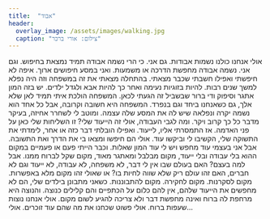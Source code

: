 ```yaml
---
title:  "אבוד"
header:
  overlay_image: /assets/images/walking.jpg
  caption: "צילום: אורי ברכר"
---
```

<!--more-->
אולי אנחנו כולנו נשמות אבודות.
גם אני. כי הרי נשמה אבודה תמיד נמצאת בחיפוש. וגם אני. נשמה אבודה מחפשת הדרכה או משמעות. ואני במסע חיפושים ארוך. איפה לא חיפשתי ואפילו חשבתי שכבר מצאתי.
בהתחלה מצאתי את זה במשפחה וזה היה נפלא למשך שנים רבות. להיות בזוגיות נעימה ואחר כך להיות אבא ולגדל ילדים. יש בזה המון אתגר וסיפוק ודי ברור שבשביל זה הגעתי לכאן. המשפחה הולכת איתי תמיד לאן שלא אלך, גם כשאנחנו ביחד וגם בנפרד. המשפחה היא חשובה וקרובה, אבל כל אחד הוא נשמה יקרה ונפלאה שיש לה את המסע שלה עצמה. ומוטב לי לשחרר אחיזה, בעיקר מדבר כל כך קרוב ויקר.
ומה לגבי העבודה, אולי זה הייעוד שלי? זו השליחות שלי כאן על פני האדמה. אז התמסרתי אליו, לייעוד. ואפילו הובלתי דבר כזה או אחר, לימדתי את התשוקה שלי, הקשיבו לי וביקשו עוד. אולי הם חיפשו ומצאו בי את הדרך ואת התשובה. אבל אני בעצמי עוד מחפש ויש לי עוד המון שאלות. וכבר הייתי פעם או פעמיים במקום ההוא בלי עבודה ובלי ייעוד, מקום מבלבל ומאתגר מאוד, מקום שקל לברוח ממנו. אבל למה בעצם?
האם בעולם שבו אין לי דבר, לא משפחה, לא עבודה, לא ייעוד וגם לא חברים, האם זהו עולם ריק שלא שווה לחיות בו? או שאולי זהו מקום מלא באפשרות. מקום לסקרנות. מקום לחקירה. מקום להתבוננות.
כשאני מתבונן בילדים שלי, הם לא מחפשים את הייעוד שלהם, אין להם כלום על הכתפיים והם קלילים כנוצה. והנוצה היא מרחפת לה ברוח ואינה מחפשת דבר ולא צריכה להגיע לשום מקום.
אולי אנחנו נוצות שעפות ברוח.
אולי פשוט שכחנו את מה שהם עוד זוכרים.
אולי...